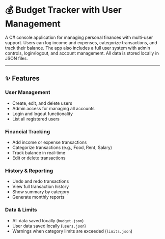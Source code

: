 # 💰 Budget Tracker with User Management

A C# console application for managing personal finances with multi-user support.
Users can log income and expenses, categorize transactions, and track their balance.
The app also includes a full user system with admin controls, login/logout, and account management.
All data is stored locally in JSON files.

---

## ✨ Features

### User Management
- Create, edit, and delete users
- Admin access for managing all accounts
- Login and logout functionality
- List all registered users

### Financial Tracking
- Add income or expense transactions
- Categorize transactions (e.g., Food, Rent, Salary)
- Track balance in real-time
- Edit or delete transactions

### History & Reporting
- Undo and redo transactions
- View full transaction history
- Show summary by category
- Generate monthly reports

### Data & Limits
- All data saved locally (`budget.json`)
- User data saved locally (`users.json`)
- Warnings when category limits are exceeded (`limits.json`)
